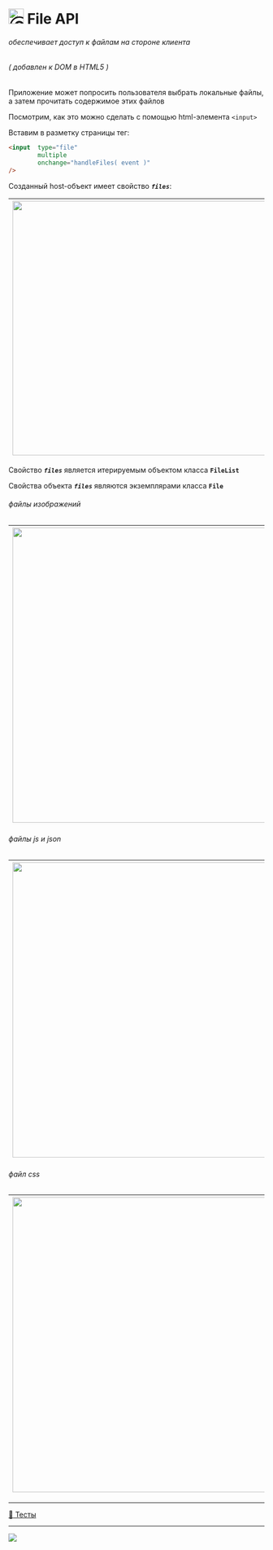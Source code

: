 [ico25]: https://raw.githubusercontent.com/garevna/a-level-js-lessons/master/ico/a-level-25.png
[hw-30]: https://raw.githubusercontent.com/garevna/a-level-js-lessons/master/ico/briefcase-30.png
[cap-30]: https://raw.githubusercontent.com/garevna/a-level-js-lessons/master/ico/coffee-30.png
[warn-25]: https://raw.githubusercontent.com/garevna/a-level-js-lessons/master/ico/warning-25.png

# <img src="https://avatars2.githubusercontent.com/u/19735284?s=40&v=4" width="30" title="Ⓒ Irina Fylyppova ( garevna ) 2019"/> File API

###### обеспечивает доступ к файлам на стороне клиента
###### ( добавлен к DOM в HTML5 )

Приложение может попросить пользователя выбрать локальные файлы, а затем прочитать содержимое этих файлов

Посмотрим, как это можно сделать с помощью html-элемента `<input>`

Вставим в разметку страницы тег:

```html
<input  type="file"
        multiple
        onchange="handleFiles( event )"
/>
```

Созданный host-объект имеет свойство  **_`files`_**:

| <img src="https://lh5.googleusercontent.com/0eiw34U9IMH0shTkHI9YSa4udFo-_PeVDV43oUHq08TR2pEe7BAqjfgZfctLgZP0w_IOOcxIuJr6dTOxkj6jtABPhClD9kQY8MUtEoy0zu6tan262Qa1PP54LqyiWmNdso0q7hpagPnEKhk" width="500"/> |
|-|

Свойство  **_`files`_**  является итерируемым объектом класса  **`FileList`**

Свойства объекта **_`files`_** являются экземплярами класса  **`File`**

###### файлы изображений
| <img src="https://lh5.googleusercontent.com/UL10T1mTvlC0saqtzTA-ymb8AphfkN11lU-qVVB87ZC2jDGSXP1BZeGHCHSROtFJgGshHoRjJFiLqHHeZuEDuPI7BI_hpYBcF0RsVmGR1o2WMZQZBtug1bmFUBVPKZmup0HbJM6khcGis_c" width="580"/> |
|-|

###### файлы  js  и  json
| <img src="https://lh5.googleusercontent.com/AR_4Pe-IeLuw5HQiNxVBM5PlZvMcbveqs77TBK08ApS9yYs236x--r2eToXTuvChdwpfgo9JmsMqUDE35iRYHCtOm_MRf4rvmGDTeTTgun_Kn3mTriZ8zVJbrvLHh5WpiGraz1IDraXB2b8" width="580"/> |
|-|

###### файл  css
| <img src="https://lh3.googleusercontent.com/1prRwVOXPAZXwRLps_lEG5K-mm1xc1ES80ThnSc2L17oMYU0GGU-L_8hg1nbWRYeYRHr6riseWVWYRfl-xf7vffnLFNVYOa7ZiCtv_948vXC-gGRNON8wPRgZ-q9twaxIDpBqMmYGA3sbZY" width="580"/> |
|-|

***

[:briefcase: Тесты](https://garevna.github.io/js-quiz/#file-API)

_________________________________________________________________________

![](https://github.com/garevna/js-course/raw/master/images/a-level-ico.png?raw=true)

